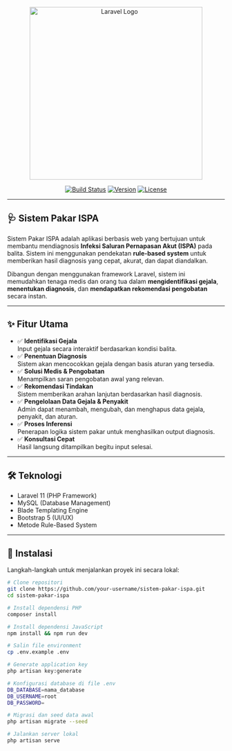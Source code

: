 <p align="center">
  <img src="https://raw.githubusercontent.com/laravel/art/master/logo-lockup/5%20SVG/2%20CMYK/1%20Full%20Color/laravel-logolockup-cmyk-red.svg" width="400" alt="Laravel Logo">
</p>

<p align="center">
  <a href="#"><img src="https://img.shields.io/badge/build-passing-brightgreen.svg" alt="Build Status"></a>
  <a href="#"><img src="https://img.shields.io/badge/version-1.0-blue.svg" alt="Version"></a>
  <a href="#"><img src="https://img.shields.io/badge/license-MIT-green.svg" alt="License"></a>
</p>

---

## 🩺 Sistem Pakar ISPA

Sistem Pakar ISPA adalah aplikasi berbasis web yang bertujuan untuk membantu mendiagnosis **Infeksi Saluran Pernapasan Akut (ISPA)** pada balita. Sistem ini menggunakan pendekatan **rule-based system** untuk memberikan hasil diagnosis yang cepat, akurat, dan dapat diandalkan.

Dibangun dengan menggunakan framework Laravel, sistem ini memudahkan tenaga medis dan orang tua dalam **mengidentifikasi gejala**, **menentukan diagnosis**, dan **mendapatkan rekomendasi pengobatan** secara instan.

---

## ✨ Fitur Utama

- ✅ **Identifikasi Gejala**  
  Input gejala secara interaktif berdasarkan kondisi balita.
- ✅ **Penentuan Diagnosis**  
  Sistem akan mencocokkan gejala dengan basis aturan yang tersedia.
- ✅ **Solusi Medis & Pengobatan**  
  Menampilkan saran pengobatan awal yang relevan.
- ✅ **Rekomendasi Tindakan**  
  Sistem memberikan arahan lanjutan berdasarkan hasil diagnosis.
- ✅ **Pengelolaan Data Gejala & Penyakit**  
  Admin dapat menambah, mengubah, dan menghapus data gejala, penyakit, dan aturan.
- ✅ **Proses Inferensi**  
  Penerapan logika sistem pakar untuk menghasilkan output diagnosis.
- ✅ **Konsultasi Cepat**  
  Hasil langsung ditampilkan begitu input selesai.

---

## 🛠️ Teknologi

- Laravel 11 (PHP Framework)
- MySQL (Database Management)
- Blade Templating Engine
- Bootstrap 5 (UI/UX)
- Metode Rule-Based System

---

## 🚀 Instalasi

Langkah-langkah untuk menjalankan proyek ini secara lokal:

```bash
# Clone repositori
git clone https://github.com/your-username/sistem-pakar-ispa.git
cd sistem-pakar-ispa

# Install dependensi PHP
composer install

# Install dependensi JavaScript
npm install && npm run dev

# Salin file environment
cp .env.example .env

# Generate application key
php artisan key:generate

# Konfigurasi database di file .env
DB_DATABASE=nama_database
DB_USERNAME=root
DB_PASSWORD=

# Migrasi dan seed data awal
php artisan migrate --seed

# Jalankan server lokal
php artisan serve
